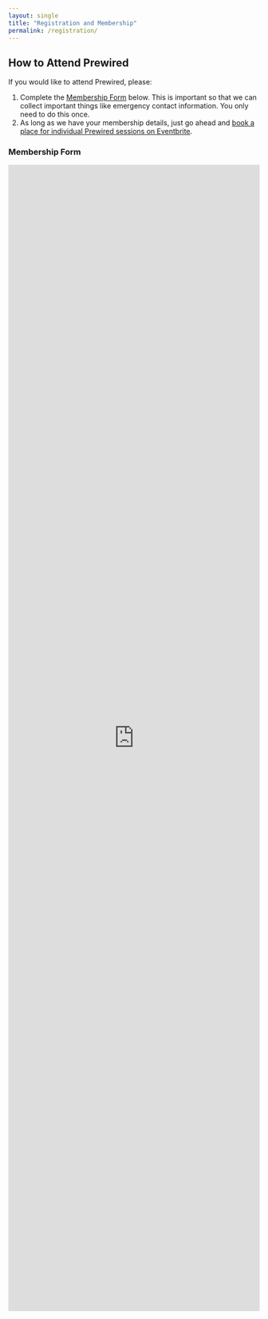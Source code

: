 ```yaml
---
layout: single
title: "Registration and Membership"
permalink: /registration/
---
```


## How to Attend Prewired

If you would like to attend Prewired, please:

1. Complete the [Membership Form](#membership) below. This is important so that we can collect important things like emergency contact information. You only need to do this once.
2. As long as we have your membership details, just go ahead and [book a place for individual Prewired sessions on Eventbrite](http://www.eventbrite.co.uk/e/prewired-tickets-12525428895). 


### Membership Form

<iframe src="https://docs.google.com/forms/d/13LcWvSVkffDn4AI8pS5EUkNZWgXuY4bXD7V780phOSo/viewform?embedded=true" width="100%" height="2300" frameborder="0" marginheight="0" marginwidth="0">Loading...</iframe>